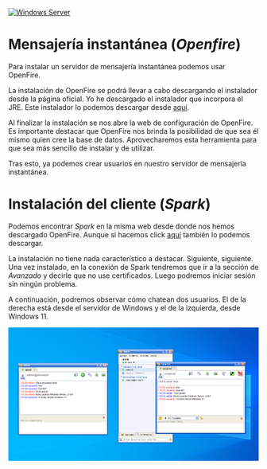[![Windows Server](https://img.shields.io/badge/Windows%20Server-0078D6?style=for-the-badge&logo=windows&logoColor=white)](WindowsServer2022.md)

# Mensajería instantánea (_Openfire_)

Para instalar un servidor de mensajería instantánea podemos usar OpenFire.

La instalación de OpenFire se podrá llevar a cabo descargando el instalador desde la página oficial. Yo he descargado el instalador que incorpora el JRE. Este instalador lo podemos descargar desde [aquí](https://www.igniterealtime.org/downloadServlet?filename=openfire/openfire_4_6_5_bundledJRE_x64.exe).

Al finalizar la instalación se nos abre la web de configuración de OpenFire. Es importante destacar que OpenFire nos brinda la posibilidad de que sea él mismo quien cree la base de datos. Aprovecharemos esta herramienta para que sea más sencillo de instalar y de utilizar.

Tras esto, ya podemos crear usuarios en nuestro servidor de mensajería instantánea.

# Instalación del cliente (_Spark_)

Podemos encontrar _Spark_ en la misma web desde donde nos hemos descargado OpenFire. Aunque si hacemos click [aquí](https://www.igniterealtime.org/downloadServlet?filename=spark/spark_2_9_4-with-jre.exe) también lo podemos descargar.

La instalación no tiene nada característico a destacar. Siguiente, siguiente. Una vez instalado, en la conexión de Spark tendremos que ir a la sección de _Avanzado_ y decirle que no use certificados. Luego podremos iniciar sesión sin ningún problema.

A continuación, podremos observar cómo chatean dos usuarios. El de la derecha está desde el servidor de Windows y el de la izquierda, desde Windows 11.

![Chat](images/ws_mens_inst_chat.png)

